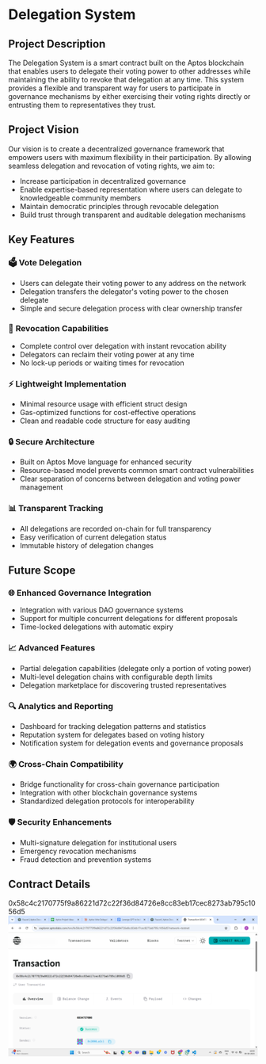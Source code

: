 # Delegation System

## Project Description

The Delegation System is a smart contract built on the Aptos blockchain that enables users to delegate their voting power to other addresses while maintaining the ability to revoke that delegation at any time. This system provides a flexible and transparent way for users to participate in governance mechanisms by either exercising their voting rights directly or entrusting them to representatives they trust.

## Project Vision

Our vision is to create a decentralized governance framework that empowers users with maximum flexibility in their participation. By allowing seamless delegation and revocation of voting rights, we aim to:

- Increase participation in decentralized governance
- Enable expertise-based representation where users can delegate to knowledgeable community members
- Maintain democratic principles through revocable delegation
- Build trust through transparent and auditable delegation mechanisms

## Key Features

### 🗳️ **Vote Delegation**
- Users can delegate their voting power to any address on the network
- Delegation transfers the delegator's voting power to the chosen delegate
- Simple and secure delegation process with clear ownership transfer

### 🔄 **Revocation Capabilities**
- Complete control over delegation with instant revocation ability
- Delegators can reclaim their voting power at any time
- No lock-up periods or waiting times for revocation

### ⚡ **Lightweight Implementation**
- Minimal resource usage with efficient struct design
- Gas-optimized functions for cost-effective operations
- Clean and readable code structure for easy auditing

### 🔒 **Secure Architecture**
- Built on Aptos Move language for enhanced security
- Resource-based model prevents common smart contract vulnerabilities
- Clear separation of concerns between delegation and voting power management

### 📊 **Transparent Tracking**
- All delegations are recorded on-chain for full transparency
- Easy verification of current delegation status
- Immutable history of delegation changes

## Future Scope

### 🌐 **Enhanced Governance Integration**
- Integration with various DAO governance systems
- Support for multiple concurrent delegations for different proposals
- Time-locked delegations with automatic expiry

### 📈 **Advanced Features**
- Partial delegation capabilities (delegate only a portion of voting power)
- Multi-level delegation chains with configurable depth limits
- Delegation marketplace for discovering trusted representatives

### 🔍 **Analytics and Reporting**
- Dashboard for tracking delegation patterns and statistics
- Reputation system for delegates based on voting history
- Notification system for delegation events and governance proposals

### 🌍 **Cross-Chain Compatibility**
- Bridge functionality for cross-chain governance participation
- Integration with other blockchain governance systems
- Standardized delegation protocols for interoperability

### 🛡️ **Security Enhancements**
- Multi-signature delegation for institutional users
- Emergency revocation mechanisms
- Fraud detection and prevention systems

## Contract Details
0x58c4c2170775f9a86221d72c22f36d84726e8cc83eb17cec8273ab795c1056d5
![alt text](image.png)
